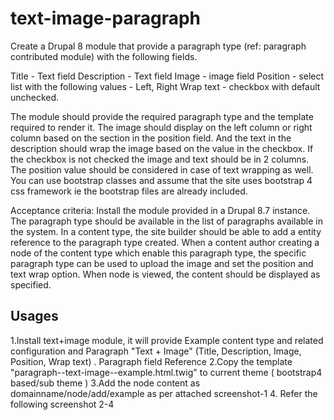 # text-image-paragraph

Create a Drupal 8 module that provide a paragraph type (ref: paragraph contributed module) with the following fields.

Title - Text field
Description - Text field
Image - image field
Position - select list with the following values - Left, Right
Wrap text - checkbox with default unchecked.

The module should provide the required paragraph type and the template required to render it. 
The image should display on the left column or right column based on the section in the position field. 
And the text in the description should wrap the image based on the value in the checkbox.
If the checkbox is not checked the image and text should be in 2 columns. 
The position value should be considered in case of text wrapping as well.
You can use bootstrap classes and assume that the site uses bootstrap 4 css framework ie the bootstrap files are already included. 

Acceptance criteria: 
Install the module provided in a Drupal 8.7 instance.
The paragraph type should be available in the list of paragraphs available in the system.
In a content type, the site builder should be able to add a entity reference to the paragraph type created.
When a content author creating a node of the content type which enable this paragraph type, the specific paragraph type can be used to upload the image 
and set the position and text wrap option.
When node is viewed, the content should be displayed as specified.



Usages
------

1.Install text+image module, it will provide Example content type and related configuration and Paragraph "Text + Image" (Title, Description, Image, Position, Wrap text) . Paragraph field Reference
2.Copy the template "paragraph--text-image--example.html.twig" to current theme ( bootstrap4 based/sub theme )
3.Add the node content as domainname/node/add/example as per attached screenshot-1
4. Refer the following screenshot 2-4
